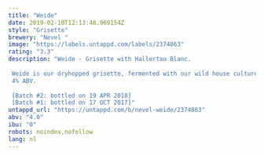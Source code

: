 ```yaml
---
title: "Weide"
date: 2019-02-10T12:13:48.969154Z
style: "Grisette"
brewery: "Nevel "
image: "https://labels.untappd.com/labels/2374863"
rating: "3.3"
description: "Weide - Grisette with Hallertau Blanc.  Weide is our dryhopped grisette, fermented with our wild house culture. This second edition is dryhopped with organic Hallertau Blanc, which gives subtle aromas of freshly mowed grass and hay garnished with crisp gooseberries. Light floral notes give the impression of distant fruit trees in bloom. Weide is a refreshing, dry, mildly complex and bitter table beer with a relatively low ABV, making this a very approachable and enjoyable beer year-round.  4% ABV.   [Batch #2: bottled on 19 APR 2018] [Batch #1: bottled on 17 OCT 2017]"
untappd_url: "https://untappd.com/b/nevel-weide/2374863"
abv: "4.0"
ibu: "0"
robots: noindex,nofollow
lang: nl
---
```

